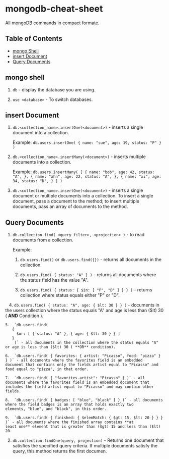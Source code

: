 # mongodb-cheat-sheet

All mongoDB commands in compact formate.

## Table of Contents

- [mongo Shell](#mongo-shell)
- [insert Document](#insert-document)
- [Query Documents](query-documents)


## mongo shell

1. `db` - display the database you are using.

2. `use <database>` - To switch databases.


## insert Document

1. `db.<collection_name>.insertOne(<document>)` -  inserts a single document into a collection.

    Example:
    `db.users.insertOne(
       {
          name: "sue",
          age: 19,
          status: "P"
       }
    )`
    

2. `db.<collection_name>.insertMany(<document>)` - inserts multiple documents into a collection.

    Example:
    `db.users.insertMany(
       [
         { name: "bob", age: 42, status: "A", },
         { name: "ahn", age: 22, status: "A", },
         { name: "xi", age: 34, status: "D", }
       ]
    )`


3. `db.<collection_name>.insertOne(<document>)` - inserts a single document or multiple documents into a collection. To insert a single document, pass a document to the method; to insert multiple documents, pass an array of documents to the method.


## Query Documents

1. `db.collection.find( <query filter>, <projection> )` - to read documents from a collection.
    
    Example:
    
    1. `db.users.find()` or `db.users.find({})` -  returns all documents in the collection.
    
    2. `db.users.find( { status: "A" } )` - returns all documents where the status field has the value "A".
    
    3.  `db.users.find( { status: { $in: [ "P", "D" ] } } )` - returns collection where status equals either "P" or "D".
    
    4.  `db.users.find( { status: "A", age: { $lt: 30 } } )` - documents in the users collection where the status equals "A" and age is          less than ($lt) 30 ( **AND** Condition ).
    
    5.  `db.users.find(
       {
         $or: [ { status: "A" }, { age: { $lt: 30 } } ]
       }
        )` - all documents in the collection where the status equals "A" or age is less than ($lt) 30 ( **OR** condition).
        
    6.  `db.users.find( { favorites: { artist: "Picasso", food: "pizza" } } )` - all documents where the favorites field is an embedded          document that contains only the fields artist equal to "Picasso" and food equal to "pizza", in that order.
    
    7.  `db.users.find( { "favorites.artist": "Picasso" } )` - all documents where the favorites field is an embedded document that               includes the field artist equal to "Picasso" and may contain other fields.
    
    8.  `db.users.find( { badges: [ "blue", "black" ] } )` - all documents where the field badges is an array that holds exactly two                elements, "blue", and "black", in this order.
    
    9.  `db.users.find( { finished: { $elemMatch: { $gt: 15, $lt: 20 } } } )` - all documents where the finished array contains **at                least one** element that is greater than ($gt) 15 and less than ($lt) 20.
    

2.  `db.collection.findOne(query, projection)` -  Returns one document that satisfies the specified query criteria. If multiple             documents satisfy the query, this method returns the first documen.
        
    
